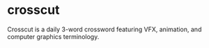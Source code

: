 # crosscut
Crosscut is a daily 3-word crossword featuring VFX, animation, and computer graphics terminology.
